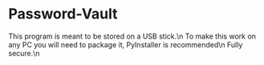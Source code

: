 # Password-Vault


This program is meant to be stored on a USB stick.\n
To make this work on any PC you will need to package it, PyInstaller is recommended\n
Fully secure.\n



